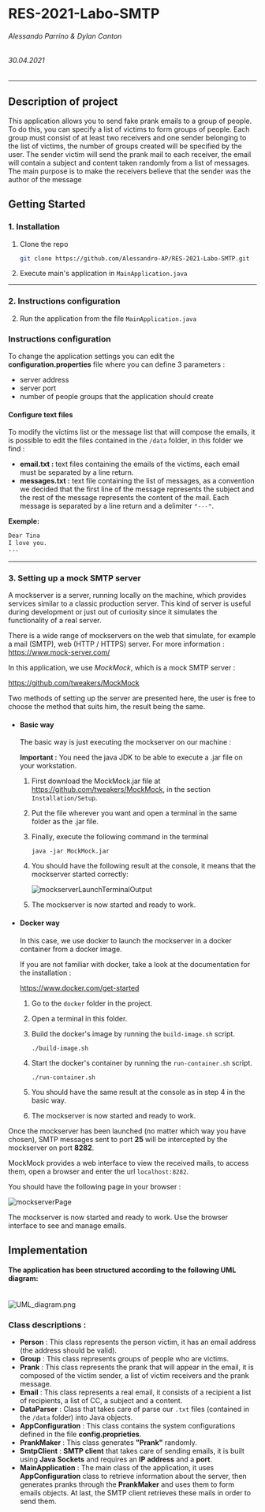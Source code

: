 # RES-2021-Labo-SMTP

###### Alessando Parrino & Dylan Canton

###### 30.04.2021

---


## Description of project

This application allows you to send fake prank emails to a group of people.
To do this, you can specify a list of victims to form groups of people. Each group must consist of at least two receivers and one sender belonging to the list of victims, the number of groups created will be specified by the user. The sender victim will send the prank mail to each receiver, the email will contain a subject and content taken randomly from a list of messages. The main purpose is to make the receivers believe that the sender was the author of the message



## Getting Started

### 1. Installation

1. Clone the repo
   ```sh
   git clone https://github.com/Alessandro-AP/RES-2021-Labo-SMTP.git
   ```

2. Execute main's application in  ```MainApplication.java```



---

### 2. Instructions configuration

2. Run the application from the file ```MainApplication.java```

### Instructions configuration

To change the application settings you can edit the **configuration.properties** file where you can define 3 parameters :
- server address
- server port
- number of people groups that the application should create

#### Configure text files

To modify the victims list or the message list that will compose the emails,
it is possible to edit the files contained in the ```/data``` folder, in this folder we find :
- **email.txt :** text files containing the emails of the victims, each email must be separated by a line return.
- **messages.txt :** text file containing the list of messages, as a convention we decided that the first line of the message represents the subject and the rest of the message represents the content of the mail. Each message is separated by a line return and a delimiter ```"---"```.

**Exemple:** <br />
```sh
Dear Tina
I love you.
---
```

---

### 3. Setting up a mock SMTP server


A mockserver is a server, running locally on the machine, which provides services similar to a classic production server. This kind of server is useful during development or just out of curiosity since it simulates  the functionality of a real server.

There is a wide range of mockservers on the web that simulate, for example a mail (SMTP), web (HTTP / HTTPS) server. For more information : https://www.mock-server.com/



In this application, we use *MockMock*, which is a mock SMTP server :

https://github.com/tweakers/MockMock


Two methods of setting up the server are presented here, the user is free to choose the method that suits him, the result being the same.



* #### Basic way

  The basic way is just executing the mockserver on our machine :

  **Important :** You need the java JDK to be able to execute a .jar file on your workstation.

  

  1. First download the MockMock.jar file at https://github.com/tweakers/MockMock, in the section `Installation/Setup`.

  2. Put the file wherever you want and open a terminal in the same folder as the .jar file. 

  3. Finally, execute the following command in the terminal 

     ```
     java -jar MockMock.jar
     ```

  4. You should have the following result at the console, it means that the mockserver started correctly:

     ![mockserverLaunchTerminalOutput](figures/mockserverLaunchTerminalOutput.PNG)

  5. The mockserver is now started and ready to work. 

     

* #### Docker way

  In this case, we use docker to launch the mockserver in a docker container from a docker image. 
  
  If you are not familiar with docker, take a look at the documentation for the installation :
  
  https://www.docker.com/get-started
  
  
  
  1. Go to the `docker` folder in the project.
  
  2. Open a terminal in this folder.
  
  3. Build the docker's image by running the `build-image.sh` script.
  
     ```shell
     ./build-image.sh
     ```
  
  4. Start the docker's container by running the `run-container.sh` script. 
  
     ```shell
     ./run-container.sh
     ```
  
  5. You should have the same result at the console as in step 4 in the basic way. 
  
  6. The mockserver is now started and ready to work. 





Once the mockserver has been launched (no matter which way you have chosen), SMTP messages sent to port **25** will be intercepted by the mockserver on port **8282**. 

MockMock provides a web interface to view the received mails, to access them, open a browser and enter the url `localhost:8282`.

You should have the following page in your browser : 

![mockserverPage](figures/mockserverPage.PNG)

The mockserver is now started and ready to work. Use the browser interface to see and manage emails. 




## Implementation

#### The application has been structured according to the following UML diagram: <br /><br />

![UML_diagram.png](figures/UML_diagram.png)

### Class descriptions :

* **Person** : This class represents the person victim, it has an email address (the address should be valid).<br />
* **Group** : This class represents groups of people who are victims.<br />
* **Prank** : This class represents the prank that will appear in the email, it is composed of the victim sender, a list of victim receivers and the prank message.<br />
* **Email** : This class represents a real email, it consists of a recipient a list of recipients, a list of CC, a subject and a content.<br />
* **DataParser** : Class that takes care of parse our ```.txt``` files (contained in the ```/data``` folder) into Java objects.<br />
* **AppConfiguration** : This class contains the system configurations defined in the file **config.proprieties**.<br />
* **PrankMaker** : This class generates **"Prank"** randomly.<br />
* **SmtpClient** : **SMTP client** that takes care of sending emails, it is built using **Java Sockets** and requires an **IP address** and a **port**.<br />
* **MainApplication** : The main class of the application, it uses **AppConfiguration** class to retrieve information about the server, then generates pranks through the **PrankMaker** and uses them to form emails objects. At last, the SMTP client retrieves these mails in order to send them. <br />

